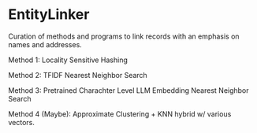 # EntityLinker
Curation of methods and programs to link records with an emphasis on names and addresses.


Method 1: Locality Sensitive Hashing



Method 2: TFIDF Nearest Neighbor Search



Method 3: Pretrained Charachter Level LLM Embedding Nearest Neighbor Search



Method 4 (Maybe): Approximate Clustering + KNN hybrid w/ various vectors.
